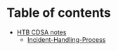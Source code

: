 # Table of contents

* [HTB CDSA notes](README.md)
  * [Incident-Handling-Process](<Incident Handling Process/Incident-Handling-Process.md>)
